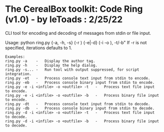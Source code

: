 # The CerealBox toolkit: Code Ring (v1.0) - by leToads : 2/25/22
CLI tool for encoding and decoding of messages from stdin or file input. 



Usage: python ring.py {-a, -h, -s} (-r <iterations>) {-e|-d} (-i <inputfile> -o <outputfile>), -t/-b"
    If -r is not specified, iterations defaults to 1.

  
    Examples:
    ring.py -a    -   Display the author tag.
    ring.py -h    -   Display the help dialog.
    ring.py -s... -   Run tool with output suppressed, for script integration.
    ring.py -et   -   Process console text input from stdin to encode.
    ring.py -eb   -   Process console binary input from stdin to encode.
    ring.py -e -i <infile> -o <outfile> -t   -   Process text file input to encode.
    ring.py -e -i <infile> -o <outfile> -b   -   Process binary file input to encode.
    ring.py -dt   -   Process console text input from stdin to decode.
    ring.py -db   -   Process console binary input from stdin to decode.
    ring.py -d -i <infile> -o <outfile> -t   -   Process text file input to decode.
    ring.py -d -i <infile> -o <outfile> -b   -   Process binary file input to decode.
